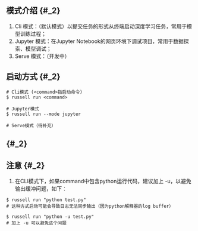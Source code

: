 ## 模式介绍 {#_2}

1. Cli 模式：（默认模式）以提交任务的形式从终端启动深度学习任务，常用于模型训练过程；
2. Jupyter 模式：在Jupyter Notebook的网页环境下调试项目，常用于数据探索、模型调试；
3. Serve 模式：（开发中）

## 启动方式 {#_2}

```
# Cli模式 (<command>指启动命令)
$ russell run <command>

# Jupyter模式
$ russell run --mode jupyter

# Serve模式（待补充）
```

##  {#_2}

## 注意 {#_2}

1. 在CLI模式下，如果command中包含python运行代码，建议加上 -u，以避免输出缓冲问题，如下：

```
$ russell run "python test.py"
# 这种方式启动可能会导致日志无法同步输出（因为python解释器的log buffer）

$ russell run "python -u test.py"
# 加上 -u 可以避免这个问题
```



